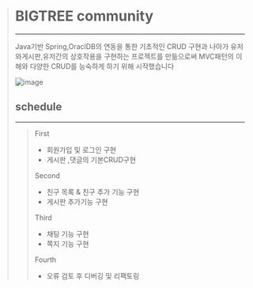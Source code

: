 > # BIGTREE community
>
> ---
>
> Java기반 Spring,OraclDB의 연동을 통한 기초적인 CRUD 구현과
> 나아가 유저와게시판,유저간의
> 상호작용을 구현하는 프로젝트를 만듦으로써
> MVC패턴의 이해와 다양한 CRUD를 능숙하게 하기 위해 시작했습니다
>
> ![image](https://user-images.githubusercontent.com/90390746/144049399-5bde2e6b-9a11-4d42-889d-622a4bc07e98.png)
>
> ## schedule
>
> ---
>
> > First
> >
> > - 회원가입 및 로그인 구현
> > - 게시판 ,댓글의 기본CRUD구현
> >
> > Second
> >
> > - 친구 목록 & 친구 추가 기능 구현
> > - 게시판 추가기능 구현
> >
> > Third
> >
> > - 채팅 기능 구현
> > - 쪽지 기능 구현
> >
> > Fourth
> >
> > - 오류 검토 후 디버깅 및 리팩토링
> >
> >
> >
